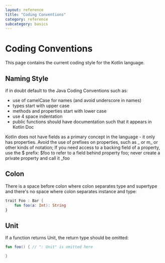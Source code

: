 ```yaml
---
layout: reference
title: "Coding Conventions"
category: reference
subcategory: basics
---
```


# Coding Conventions

This page contains the current coding style for the Kotlin language.

## Naming Style
if in doubt default to the Java Coding Conventions such as:

* use of camelCase for names (and avoid underscore in names)
* types start with upper case
* methods and properties start with lower case
* use 4 space indentation
* public functions should have documentation such that it appears in Kotlin Doc

Kotlin does not have fields as a primary concept in the language - it only has properties. Avoid the use of prefixes on properties, such as _ or m_ or other kinds of notation; If you need access to a backing field of a property, use the $ prefix: $foo to refer to a field behind property foo; never create a private property and call it _foo

## Colon

There is a space before colon where colon separates type and supertype and there's no space where colon separates instance and type:

``` kotlin
trait Foo : Bar {
    fun foo(a: Int): String
}
```

## Unit
If a function returns Unit, the return type should be omitted:

``` kotlin
fun foo() { // ": Unit" is omitted here

}
```
